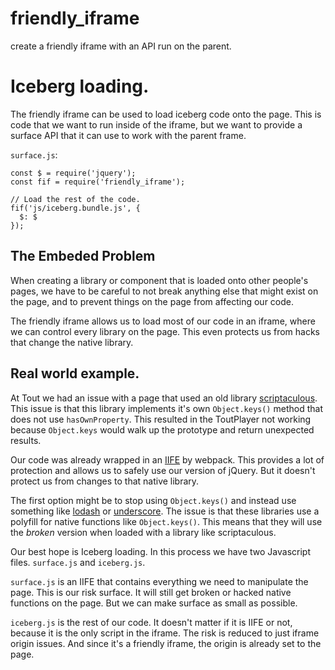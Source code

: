 # friendly_iframe
create a friendly iframe with an API run on the parent.

# Iceberg loading.
The friendly iframe can be used to load iceberg code onto the page. This is code that we want to run inside of the iframe, but we want to provide a surface API that it can use to work with the parent frame.

`surface.js`:
```
const $ = require('jquery');
const fif = require('friendly_iframe');

// Load the rest of the code.
fif('js/iceberg.bundle.js', {
  $: $
});
```

## The Embeded Problem
When creating a library or component that is loaded onto other people's pages, we have to be careful to not break anything else that might exist on the page, and to prevent things on the page from affecting our code.

The friendly iframe allows us to load most of our code in an iframe, where we can control every library on the page. This even protects us from hacks that change the native library.

## Real world example.
At Tout we had an issue with a page that used an old library [scriptaculous](https://script.aculo.us/). This issue is that this library implements it's own `Object.keys()` method that does not use `hasOwnProperty`. This resulted in the ToutPlayer not working because `Object.keys` would walk up the prototype and return unexpected results.

Our code was already wrapped in an [IIFE](http://benalman.com/news/2010/11/immediately-invoked-function-expression/) by webpack. This provides a lot of protection and allows us to safely use our version of jQuery. But it doesn't protect us from changes to that native library.

The first option might be to stop using `Object.keys()` and instead use something like [lodash](https://lodash.com/docs) or [underscore](http://underscorejs.org/). The issue is that these libraries use a  polyfill for native functions like `Object.keys()`. This means that they will use the *broken* version when loaded with a library like scriptaculous.

Our best hope is Iceberg loading. In this process we have two Javascript files. `surface.js` and `iceberg.js`.

`surface.js` is an IIFE that contains everything we need to manipulate the page. This is our risk surface. It will still get broken or hacked native functions on the page. But we can make surface as small as possible.

`iceberg.js` is the rest of our code. It doesn't matter if it is IIFE or not, because it is the only script in the iframe. The risk is reduced to just iframe origin issues. And since it's a friendly iframe, the origin is already set to the page.

